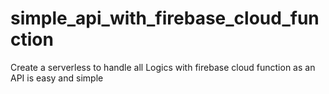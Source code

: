 # simple_api_with_firebase_cloud_function
Create a serverless to handle all Logics with firebase cloud function as an API is easy and simple

